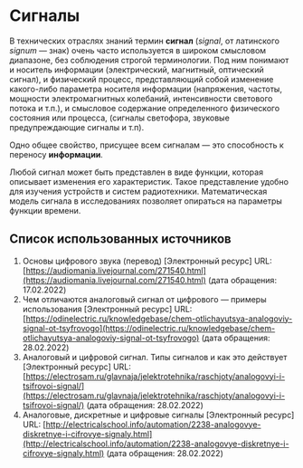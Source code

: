 # Сигналы

В технических отраслях знаний термин **сигнал** (*signal*, от латинского *signum* — знак) очень часто используется в широком смысловом диапазоне, без соблюдения строгой терминологии. Под ним понимают и носитель информации (электрический, магнитный, оптический сигнал), и физический процесс, представляющий собой изменение какого-либо параметра носителя информации (напряжения, частоты, мощности электромагнитных колебаний, интенсивности светового потока и т.п.), и смысловое содержание определенного физического состояния или процесса, (сигналы светофора, звуковые предупреждающие сигналы и т.п). 

Одно общее свойство, присущее всем сигналам — это способность к переносу **информации**.

Любой сигнал может быть представлен в виде функции, которая описывает изменения его характеристик. Такое представление удобно для изучения устройств и систем радиотехники. Математическая модель сигнала в исследованиях позволяет опираться на параметры функции времени.

## Список использованных источников

1. Основы цифрового звука (перевод) [Электронный ресурс] URL: [https://audiomania.livejournal.com/271540.html](https://audiomania.livejournal.com/271540.html) (дата обращения: 17.02.2022)
1. Чем отличаются аналоговый сигнал от цифрового — примеры использования [Электронный ресурс] URL: [https://odinelectric.ru/knowledgebase/chem-otlichayutsya-analogoviy-signal-ot-tsyfrovogo](https://odinelectric.ru/knowledgebase/chem-otlichayutsya-analogoviy-signal-ot-tsyfrovogo) (дата обращения: 28.02.2022)
1. Аналоговый и цифровой сигнал. Типы сигналов и как это действует [Электронный ресурс] URL: [https://electrosam.ru/glavnaja/jelektrotehnika/raschjoty/analogovyi-i-tsifrovoi-signal/](https://electrosam.ru/glavnaja/jelektrotehnika/raschjoty/analogovyi-i-tsifrovoi-signal/) (дата обращения: 28.02.2022)
1. Аналоговые, дискретные и цифровые сигналы [Электронный ресурс] URL: [http://electricalschool.info/automation/2238-analogovye-diskretnye-i-cifrovye-signaly.html](http://electricalschool.info/automation/2238-analogovye-diskretnye-i-cifrovye-signaly.html) (дата обращения: 28.02.2022)